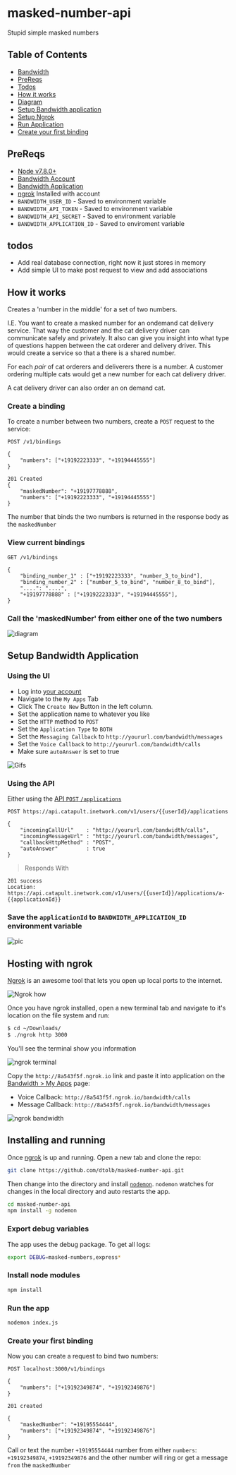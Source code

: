 # masked-number-api
Stupid simple masked numbers

## Table of Contents

* [Bandwidth](http://dev.bandwidth.com)
* [PreReqs](#prereqs)
* [Todos](#todos)
* [How it works](#how-it-works)
 * [Diagram](#call-the-maskednumber-from-either-one-of-the-two-numbers)
* [Setup Bandwidth application](#setup-bandwidth-application)
* [Setup Ngrok](#hosting-with-ngrok)
* [Run Application](#installing-and-running)
* [Create your first binding](#create-your-first-binding)

## PreReqs

* [Node v7.8.0+](https://github.com/nodejs/node/blob/master/doc/changelogs/CHANGELOG_V7.md#7.8.0)
* [Bandwidth Account](http://dev.bandwidth.com)
* [Bandwidth Application](#setup-bandwidth-application)
* [ngrok](https://ngrok.com/) Installed with account
* `BANDWIDTH_USER_ID` - Saved to environment variable
* `BANDWIDTH_API_TOKEN` - Saved to environment variable
* `BANDWIDTH_API_SECRET` - Saved to environment variable
* `BANDWIDTH_APPLICATION_ID` - Saved to enviroment variable

## todos

* Add real database connection, right now it just stores in memory
* Add simple UI to make post request to view and add associations

## How it works
Creates a 'number in the middle' for a set of two numbers.

I.E. You want to create a masked number for an ondemand cat delivery service.  That way the customer and the cat delivery driver can communicate safely and privately.  It also can give you insight into what type of questions happen between the cat orderer and delivery driver.  This would create a service so that a there is a shared number.

For each *pair* of cat orderers and deliverers there is a number. A customer ordering multiple cats would get a new number for each cat delivery driver.

A cat delivery driver can also order an on demand cat.

### Create a binding

To create a number between two numbers, create a `POST` request to the service:

```http
POST /v1/bindings

{
	"numbers": ["+19192223333", "+19194445555"]
}

201 Created
{
	"maskedNumber": "+19197778888",
	"numbers": ["+19192223333", "+19194445555"]
}
```

The number that binds the two numbers is returned in the response body as the `maskedNumber`

### View current bindings

```http
GET /v1/bindings

{
	"binding_number_1" : ["+19192223333", "number_3_to_bind"],
	"binding_number_2" : ["number_5_to_bind", "number_8_to_bind"],
	"....": "....",
	"+19197778888" : ["+19192223333", "+19194445555"],
}
```

### Call the 'maskedNumber' from either one of the two numbers

![diagram](readme_images/how-it-works-diagram.png)

## Setup Bandwidth Application

### Using the UI

* Log into [your account](https://catapult.inetwork.com/pages/catapult.jsf)
* Navigate to the `My Apps` Tab
* Click The `Create New` Button in the left column.
* Set the application name to whatever you like
* Set the `HTTP` method to `POST`
* Set the `Application Type` to `BOTH`
* Set the `Messaging Callback` to `http://yoururl.com/bandwidth/messages`
* Set the `Voice Callback` to `http://yoururl.com/bandwidth/calls`
* Make sure `autoAnswer` is set to true

![Gifs](readme_images/create_application.gif)

### Using the API

Either using the [API `POST` `/applications`](http://dev.bandwidth.com/howto/incomingCallandMessaging.html)

```http
POST https://api.catapult.inetwork.com/v1/users/{{userId}/applications

{
	"incomingCallUrl"    : "http://yoururl.com/bandwidth/calls",
	"incomingMessageUrl" : "http://yoururl.com/bandwidth/messages",
	"callbackHttpMethod" : "POST",
	"autoAnswer"         : true
}
```

> Responds With

```http
201 success
Location: https://api.catapult.inetwork.com/v1/users/{{userId}}/applications/a-{{applicationId}}
```

### Save the `applicationId` to `BANDWIDTH_APPLICATION_ID` environment variable

![pic](readme_images/application_id.png)

## Hosting with ngrok

[Ngrok](https://ngrok.com) is an awesome tool that lets you open up local ports to the internet.

![Ngrok how](readme_images/ngrok_how.png)

Once you have ngrok installed, open a new terminal tab and navigate to it's location on the file system and run:

```bash
$ cd ~/Downloads/
$ ./ngrok http 3000
```

You'll see the terminal show you information

![ngrok terminal](readme_images/ngrok_terminal.png)

Copy the `http://8a543f5f.ngrok.io` link and paste it into application on the [Bandwidth > My Apps](https://catapult.inetwork.com/pages/catapult.jsf) page:

* Voice Callback: `http://8a543f5f.ngrok.io/bandwidth/calls`
* Message Callback: `http://8a543f5f.ngrok.io/bandwidth/messages`

![ngrok bandwidth](readme_images/ngrok.png)

## Installing and running

Once [ngrok](#hosting-with-ngrok) is up and running. Open a new tab and clone the repo:

```bash
git clone https://github.com/dtolb/masked-number-api.git
```

Then change into the directory and install [`nodemon`](https://www.npmjs.com/package/nodemon).  `nodemon` watches for changes in the local directory and auto restarts the app.

```bash
cd masked-number-api
npm install -g nodemon
```

### Export debug variables

The app uses the debug package. To get all logs:

```bash
export DEBUG=masked-numbers,express*
```

### Install node modules

```bash
npm install
```

### Run the app

```bash
nodemon index.js
```

### Create your first binding
Now you can create a request to bind two numbers:

```http
POST localhost:3000/v1/bindings

{
	"numbers": ["+19192349874", "+19192349876"]
}

201 created

{
	"maskedNumber": "+19195554444",
	"numbers": ["+19192349874", "+19192349876"]
}
```

Call or text the number `+19195554444` number from either `numbers`: `+19192349874`, `+19192349876` and the other number will ring or get a message `from` the `maskedNumber`

